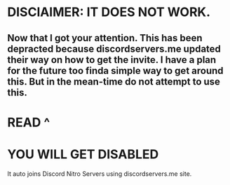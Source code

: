 # DISClAIMER: IT DOES NOT WORK.
## Now that I got your attention. This has been depracted because discordservers.me updated their way on how to get the invite. I have a plan for the future too finda simple way to get around this. But in the mean-time do not attempt to use this. 
# READ ^
# YOU WILL GET DISABLED
It auto joins Discord Nitro Servers using discordservers.me site. 
